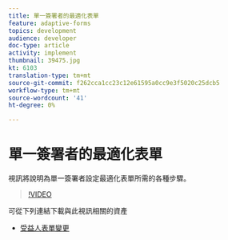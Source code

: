 ```yaml
---
title: 單一簽署者的最適化表單
feature: adaptive-forms
topics: development
audience: developer
doc-type: article
activity: implement
thumbnail: 39475.jpg
kt: 6103
translation-type: tm+mt
source-git-commit: f262cca1cc23c12e61595a0cc9e3f5020c25dcb5
workflow-type: tm+mt
source-wordcount: '41'
ht-degree: 0%

---
```


# 單一簽署者的最適化表單


視訊將說明為單一簽署者設定最適化表單所需的各種步驟。

>[!VIDEO](https://video.tv.adobe.com/v/39475/?quality=9&learn=on)

可從下列連結下載與此視訊相關的資產

* [受益人表單變更 ](assets/change-of-beneficiary-form.zip)
